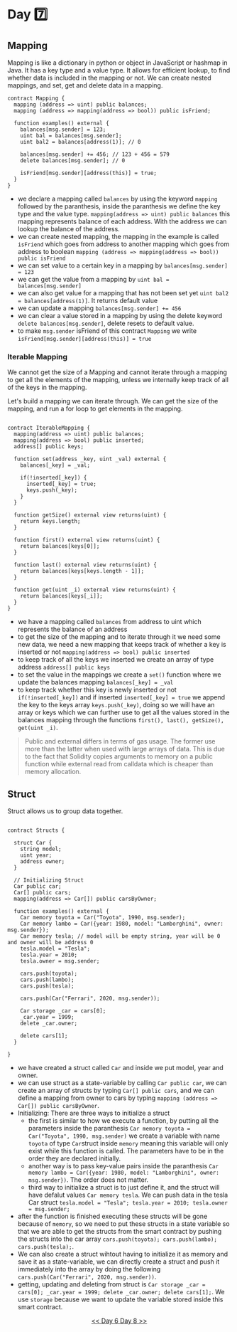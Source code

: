 # Day 7️⃣

## Mapping
Mapping is like a dictionary in python or object in JavaScript or hashmap in Java.
It has a key type and a value type.
It allows for efficient lookup, to find whether data is included in the mapping or not.
We can create nested mappings, and set, get and delete data in a mapping.

```solidity
contract Mapping {
  mapping (address => uint) public balances;
  mapping (address => mapping(address => bool)) public isFriend;
  
  function examples() external {
    balances[msg.sender] = 123;
    uint bal = balances[msg.sender];
    uint bal2 = balances[address(1)]; // 0
    
    balances[msg.sender] += 456; // 123 + 456 = 579
    delete balances[msg.sender]; // 0
    
    isFriend[msg.sender][address(this)] = true;
  }
}
```

- we declare a mapping called ```balances``` by using the keyword ```mapping``` followed by the paranthesis, inside the paranthesis we define the key type and the value type. ```mapping(address => uint) public balances``` this mapping represents balance of each address. With the address we can lookup the balance of the address.
- we can create nested mapping, the mapping in the example is called ```isFriend``` which goes from address to another mapping which goes from address to boolean ```mapping (address => mapping(address => bool)) public isFriend```
- we can set value to a certain key in a mapping by ```balances[msg.sender] = 123```
- we can get the value from a mapping by ```uint bal = balances[msg.sender]```
- we can also get value for a mapping that has not been set yet ```uint bal2 = balances[address(1)]```. It returns default value
- we can update a mapping ```balances[msg.sender] += 456```
- we can clear a value stored in a mapping by using the delete keyword ```delete balances[msg.sender]```, delete resets to default value.
- to make ```msg.sender``` isFriend of this contract ```Mapping``` we write ```isFriend[msg.sender][address(this)] = true```

### Iterable Mapping 
We cannot get the size of a Mapping and cannot iterate through a mapping to get all the elements of the mapping, unless we internally keep track of all of the keys in the mapping. 

Let's build a mapping we can iterate through. We can get the size of the mapping, and run a for loop to get elements in the mapping.

```solidity

contract IterableMapping {
  mapping(address => uint) public balances;
  mapping(address => bool) public inserted;
  address[] public keys;
  
  function set(address _key, uint _val) external {
    balances[_key] = _val;
    
    if(!inserted[_key]) {
      inserted[_key] = true;
      keys.push(_key);
    }
  }
  
  function getSize() external view returns(uint) {
    return keys.length;
  }
  
  function first() external view returns(uint) {
    return balances[keys[0]];
  }
  
  function last() external view returns(uint) {
    return balances[keys[keys.length - 1]];
  }
  
  function get(uint _i) external view returns(uint) {
    return balances[keys[_i]];
  }
}
```

- we have a mapping called ```balances``` from address to uint which represents the balance of an address
- to get the size of the mapping and to iterate through it we need some new data, we need a new mapping that keeps track of whether a key is inserted or not ```mapping(address => bool) public inserted```
- to keep track of all the keys we inserted we create an array of type address ```address[] public keys```
- to set the value in the mappings we create a ```set()``` function where we update the balances mapping ```balances[_key] = _val```
- to keep track whether this key is newly inserted or not ```if(!inserted[_key])``` and if inserted ```inserted[_key] = true``` we append the key to the keys array ```keys.push(_key)```, doing so we will have an array or keys which we can further use to get all the values stored in the balances mapping through the functions ```first(), last(), getSize(), get(uint _i)```.


> Public and external differs in terms of gas usage. The former use more than the latter when used with large arrays of data. This is due to the fact that Solidity copies arguments to memory on a public function while external read from calldata which is cheaper than memory allocation.

## Struct
Struct allows us to group data together.

```solidity

contract Structs {

  struct Car {
    string model;
    uint year;
    address owner;
  }
  
  // Initializing Struct
  Car public car;
  Car[] public cars;
  mapping(address => Car[]) public carsByOwner;
  
  function examples() external {
    Car memory toyota = Car("Toyota", 1990, msg.sender);
    Car memory lambo = Car({year: 1980, model: "Lamborghini", owner: msg.sender});
    Car memory tesla; // model will be empty string, year will be 0 and owner will be address 0
    tesla.model = "Tesla";
    tesla.year = 2010;
    tesla.owner = msg.sender;
    
    cars.push(toyota);
    cars.push(lambo);
    cars.push(tesla);
    
    cars.push(Car("Ferrari", 2020, msg.sender));
    
    Car storage _car = cars[0];
    _car.year = 1999;
    delete _car.owner;
    
    delete cars[1];
  }

}
```

- we have created a struct called ```Car``` and inside we put model, year and owner.
- we can use struct as a state-variable by calling ```Car public car```, we can create an array of structs by typing ```Car[] public cars```, and we can define a mapping from owner to cars by typing ```mapping (address => Car[]) public carsByOwner```.
- Initializing: There are three ways to initialize a struct
    - the first is similar to how we execute a function, by putting all the parameters inside the paranthesis ```Car memory toyota = Car("Toyota", 1990, msg.sender)``` we create a variable with name ```toyota``` of type ```Car```struct inside ```memory``` meaning this variable will only exist while this function is called. The parameters have to be in the order they are declared initially.
    - another way is to pass key-value pairs inside the paranthesis ```Car memory lambo = Car({year: 1980, model: "Lamborghini", owner: msg.sender})```. The order does not matter.
    - third way to initialize a struct is to just define it, and the struct will have defalut values ```Car memory tesla```. We can push data in the tesla Car struct ```tesla.model = "Tesla"; tesla.year = 2010; tesla.owner = msg.sender;```
- after the function is finished executing these structs will be gone because of ```memory```, so we need to put these structs in a state variable so that we are able to get the structs from the smart contract by pushing the structs into the car array ```cars.push(toyota); cars.push(lambo); cars.push(tesla);```.
- We can also create a struct wihtout having to initialize it as memory and save it as a state-variable, we can directly create a struct and push it immediately into the array by doing the following ```cars.push(Car("Ferrari", 2020, msg.sender))```.
- getting, updating and deleting from struct is ```Car storage _car = cars[0]; _car.year = 1999; delete _car.owner; delete cars[1];```. We use ```storage``` because we want to update the variable stored inside this smart contract.


<div align=center><a href="https://github.com/0xronin/30-days-SmartContractProgrammer/tree/main/Day06"><< Day 6
<a href="https://github.com/0xronin/30-days-SmartContractProgrammer/tree/main/Day08"> Day 8 >></div>
